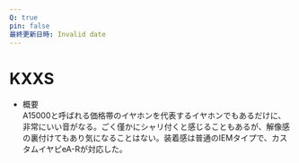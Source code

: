 ```yaml
---
Q: true
pin: false
最終更新日時: Invalid date
---
```

# KXXS

- 概要  
    A15000と呼ばれる価格帯のイヤホンを代表するイヤホンでもあるだけに、  
    非常にいい音がなる。ごく僅かにシャリ付くと感じることもあるが、解像感の裏付けてもあり気になることはない。装着感は普通のIEMタイプで、カスタムイヤピeA-Rが対応した。